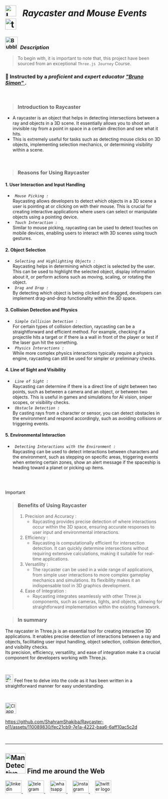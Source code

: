 # <img src="https://raw.githubusercontent.com/Tarikul-Islam-Anik/Telegram-Animated-Emojis/main/Objects/Laptop.webp" alt="Laptop" width="35" /> &nbsp; _Raycaster and Mouse Events_ &nbsp; <img src="https://skillicons.dev/icons?i=threejs" height="35" alt="threejs logo"  />  

<!----------------------------------------- Description ---------------------------------------->
### <img src="https://raw.githubusercontent.com/Tarikul-Islam-Anik/Animated-Fluent-Emojis/master/Emojis/Symbols/Bubbles.png" alt="Bubbles" width="40" height="40" />&nbsp; _Description_

> To begin with, it is important to note that, this project have been sourced from an exceptional `Three.js Journey` Course. <br/>
 
### 👤 Instructed by a _proficient_ and _expert educator_ <a href="https://threejs-journey.com/" target="_blank"> _"Bruno Simon"_ </a>.  

 <br/>

> ### Introduction to Raycaster
 - A raycaster is an object that helps in detecting intersections between a ray and objects in a 3D scene. It essentially allows you to shoot an invisible ray from a point in space in a certain direction and see what it hits.
 - This is extremely useful for tasks such as detecting mouse clicks on 3D objects, implementing selection mechanics, or determining visibility within a scene.
 

<br/> 

> ### Reasons for Using Raycaster
#### 1. User Interaction and Input Handling 
- _`  Mouse Picking : `_  <br/>  Raycasting allows developers to detect which objects in a 3D scene a user is pointing at or clicking on with their mouse. This is crucial for creating interactive applications where users can select or manipulate objects using a pointing device.
- _`  Touch Interaction : `_  <br/> Similar to mouse picking, raycasting can be used to detect touches on mobile devices, enabling users to interact with 3D scenes using touch gestures.
  
#### 2. Object Selection
- _`  Selecting and Highlighting Objects : `_  <br/>  Raycasting helps in determining which object is selected by the user. This can be used to highlight the selected object, display information about it, or perform actions such as moving, scaling, or rotating the object.
- _`  Drag and Drop : `_  <br/>  By detecting which object is being clicked and dragged, developers can implement drag-and-drop functionality within the 3D space.
  
#### 3. Collision Detection and Physics
- _`  Simple Collision Detection : `_  <br/>  For certain types of collision detection, raycasting can be a straightforward and efficient method. For example, checking if a projectile hits a target or if there ia a wall in front of the player or test if the laser gun hit the something.
- _`  Physics Interactions : `_  <br/>  While more complex physics interactions typically require a physics engine, raycasting can still be used for simpler or preliminary checks.

#### 4. Line of Sight and Visibility 
- _`  Line of Sight : `_  <br/> Raycasting can determine if there is a direct line of sight between two points, such as between a camera and an object, or between two objects. This is useful in games and simulations for AI vision, sniper scopes, or visibility checks.
- _`  Obstacle Detection : `_  <br/> By casting rays from a character or sensor, you can detect obstacles in the environment and respond accordingly, such as avoiding collisions or triggering events.

#### 5. Environmental Interaction
- _`  Detecting Interactions with the Environment : `_  <br/> Raycasting can be used to detect interactions between characters and the environment, such as stepping on specific areas, triggering events when entering certain zones, show an alert message if the spaceship is heading toward a planet or picking up items.

<br/>  <br/> 

> [!IMPORTANT]
>> ### Benefits of Using Raycaster
>> 1. Precision and Accuracy :
>>    - Raycasting provides precise detection of where interactions occur within the 3D space, ensuring accurate responses to user input and environmental interactions.
>> 2. Efficiency :
>>    - Raycasting is computationally efficient for intersection detection. It can quickly determine intersections without requiring extensive calculations, making it suitable for real-time applications.
>> 3. Versatility :
>>    - The raycaster can be used in a wide range of applications, from simple user interactions to more complex gameplay mechanics and simulations. Its flexibility makes it an indispensable tool in 3D graphics development.
>> 4. Ease of Integration :
>>    - Raycasting integrates seamlessly with other Three.js components, such as cameras, lights, and objects, allowing for straightforward implementation within the existing framework.


> ### In summary
The raycaster in Three.js is an essential tool for creating interactive 3D applications. It enables precise detection of interactions between a ray and objects, facilitating user input handling, object selection, collision detection, and visibility checks. <br/> Its precision, efficiency, versatility, and ease of integration make it a crucial component for developers working with Three.js.

<br/>

<img src="https://raw.githubusercontent.com/Tarikul-Islam-Anik/Animated-Fluent-Emojis/master/Emojis/Hand%20gestures/Eyes.png" alt="Eyes" width="25" height="25" /> Feel free to delve into the code as it has been written in a straightforward manner for easy understanding.
<br/>

 <br/> 
 
<!--------- Video --------->
<img src="https://raw.githubusercontent.com/Tarikul-Islam-Anik/Telegram-Animated-Emojis/main/Objects/Clapper%20Board.webp" alt="Clapper Board" width="35" /> &nbsp; 

https://github.com/ShahramShakiba/Raycaster-p11/assets/110089830/fec21cb9-7e1a-4222-baa6-6aff10ac5c2d

  <br/> 

***

<!--======================= Social Media ===========================-->
 ## <img src="https://raw.githubusercontent.com/Tarikul-Islam-Anik/Animated-Fluent-Emojis/master/Emojis/People%20with%20professions/Man%20Detective%20Light%20Skin%20Tone.png" alt="Man Detective Light Skin Tone" width="65" /> Find me around the Web  
<a href="https://www.linkedin.com/in/shahramshakiba/" target="_blank">
    <img src="https://raw.githubusercontent.com/maurodesouza/profile-readme-generator/master/src/assets/icons/social/linkedin/default.svg" width="52" height="40" alt="linkedin logo"  />
  </a> &nbsp;&nbsp;&nbsp;
  <a href="https://t.me/ShahramShakibaa" target="_blank">
    <img src="https://raw.githubusercontent.com/maurodesouza/profile-readme-generator/master/src/assets/icons/social/telegram/default.svg" width="52" height="40" alt="telegram logo"  />
  </a> &nbsp;&nbsp;&nbsp;
  <a href="https://wa.me/message/LM2IMM3ABZ7ZM1" target="_blank">
    <img src="https://raw.githubusercontent.com/maurodesouza/profile-readme-generator/master/src/assets/icons/social/whatsapp/default.svg" width="52" height="40" alt="whatsapp logo"  />
  </a> &nbsp;&nbsp;&nbsp;
  <a href="https://instagram.com/shahram.shakibaa?igshid=MzNlNGNkZWQ4Mg==" target="_blank">
    <img src="https://raw.githubusercontent.com/maurodesouza/profile-readme-generator/master/src/assets/icons/social/instagram/default.svg" width="52" height="40" alt="instagram logo"  />
  </a> &nbsp;&nbsp;&nbsp;
  <a href="https://twitter.com/ShahramShakibaa" target="_blank">
    <img src="https://raw.githubusercontent.com/maurodesouza/profile-readme-generator/master/src/assets/icons/social/twitter/default.svg" width="52" height="40" alt="twitter logo"  />
  </a>

<!--======================= 
> ### _Which Concepts Have I Covered_: <br/>

01. _<h4>.</h4>_
02. _<h4>.</h4>_
03. _<h4>.</h4>_
04. _<h4>.</h4>_
05. _<h4>.</h4>_
06. _<h4>.</h4>_
07. _<h4>.</h4>_
08. _<h4>.</h4>_
09. _<h4>.</h4>_
===========================-->
